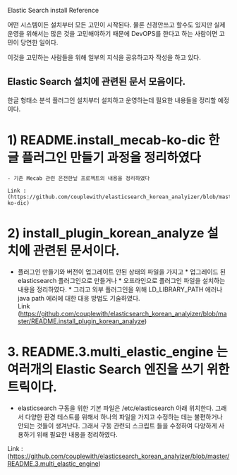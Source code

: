 Elastic Search  install Reference

 어떤 시스템이든 설치부터 모든 고민이 시작된다.
 물론 신경안쓰고 할수도 있지만 실제 운영을 위해서는 많은 것을 고민해야하기 때문에
  DevOPS를 한다고 하는 사람이면 고민이 당연한 일이다.
  
  이것을 고민하는 사람들을 위해 일부의 지식을 공유하고자 작성을 하고 있다.


## Elastic Search 설치에 관련된 문서 모음이다.

   한글 형태소 분석 플러그인 설치부터
   설치하고 운영하는데 필요한 내용들을 정리할 예정이다.
	
#  1)  README.install_mecab-ko-dic 한글 플러그인 만들기 과정을 정리하였다
    - 기존 Mecab 관련 은전한닢 프로젝트의 내용을 정리하였다
	
    Link : (https://github.com/couplewith/elasticsearch_korean_analyizer/blob/master/README.install_mecab-ko-dic)


# 2) install_plugin_korean_analyze 설치에 관련된 문서이다.
   - 플러그인 만들기와 버전이 업그레이트 안된 상태의 파일을 가지고 
    *  업그레이드 된 elasticsearch 플러그인으로 만들거나 
    *  오프라인으로 플러그인 파일을 설치하는 내용을 정리하였다.
    *  그리고 외부 플러그인을 위해 LD_LIBRARY_PATH 에러나 java path 에러에 대한 
      대응 방법도 기술하였다.	  
   Link (https://github.com/couplewith/elasticsearch_korean_analyizer/blob/master/README.install_plugin_korean_analyze)
   


# 3. README.3.multi_elastic_engine 는 여러개의 Elastic Search 엔진을 쓰기 위한 트릭이다.
  *  elasticsearch 구동을 위한 기본 파일은 /etc/elasticsearch 아래 위치한다.
     그래서 다양한 환경 테스트를 위해서 하나의 파일을 가지고 수정하는 데는 불편하거나 
	  안되는 것들이 생겨난다.
	  그래서 구동 관련되 스크립트 들을 수정하여 다양하게 사용하기 위해 필요한 내용을 정리하였다.
  
   Link : (https://github.com/couplewith/elasticsearch_korean_analyizer/blob/master/README.3.multi_elastic_engine)
